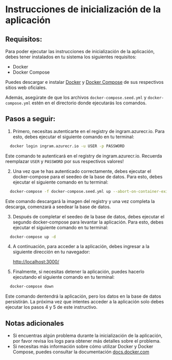 # Instrucciones de inicialización de la aplicación

## Requisitos:

Para poder ejecutar las instrucciones de inicialización de la aplicación, debes tener instalados en tu sistema los siguientes requisitos:

- Docker
- Docker Compose

Puedes descargar e instalar [Docker](https://www.docker.com/get-started/) y [Docker Compose](https://docs.docker.com/compose/install/) de sus respectivos sitios web oficiales.

Además, asegúrate de que los archivos `docker-compose.seed.yml` y `docker-compose.yml` estén en el directorio donde ejecutarás los comandos.

## Pasos a seguir:

1. Primero, necesitas autenticarte en el registry de ingram.azurecr.io. Para esto, debes ejecutar el siguiente comando en tu terminal:

```bash
  docker login ingram.azurecr.io -u USER -p PASSWORD
```

Este comando te autenticará en el registry de ingram.azurecr.io. Recuerda reemplazar `USER` y `PASSWORD` por sus respectivos valores!

2. Una vez que te has autenticado correctamente, debes ejecutar el docker-compose para el seedeo de la base de datos. Para esto, debes ejecutar el siguiente comando en tu terminal:

```bash
  docker-compose -f docker-compose.seed.yml up --abort-on-container-exit
```

Este comando descargará la imagen del registry y una vez completa la descarga, comenzará a seedear la base de datos.

3. Después de completar el seedeo de la base de datos, debes ejecutar el segundo docker-compose para levantar la aplicación. Para esto, debes ejecutar el siguiente comando en tu terminal:

```bash
  docker-compose up -d
```

4. A continuación, para acceder a la aplicación, debes ingresar a la siguiente dirección en tu navegador:

   [http://localhost:3000/](http://localhost:3000/)

5. Finalmente, si necesitas detener la aplicación, puedes hacerlo ejecutando el siguiente comando en tu terminal:

```bash
  docker-compose down
```

Este comando dentendrá la aplicación, pero los datos en la base de datos persistirán. La próxima vez que intentes acceder a la aplicación solo debes ejecutar los pasos 4 y 5 de este instructivo.

## Notas adicionales

- Si encuentras algún problema durante la inicialización de la aplicación, por favor revisa los logs para obtener más detalles sobre el problema.
- Si necesitas más información sobre cómo utilizar Docker y Docker Compose, puedes consultar la documentación [docs.docker.com](https://docs.docker.com/)
